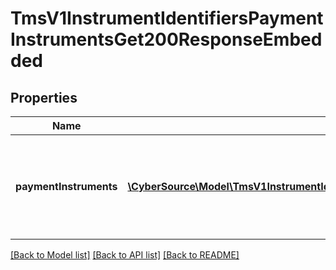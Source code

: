 # TmsV1InstrumentIdentifiersPaymentInstrumentsGet200ResponseEmbedded

## Properties
Name | Type | Description | Notes
------------ | ------------- | ------------- | -------------
**paymentInstruments** | [**\CyberSource\Model\TmsV1InstrumentIdentifiersPaymentInstrumentsGet200ResponseEmbeddedPaymentInstruments[]**](TmsV1InstrumentIdentifiersPaymentInstrumentsGet200ResponseEmbeddedPaymentInstruments.md) | Array of Payment Instruments returned for the supplied Instrument Identifier. | [optional] 

[[Back to Model list]](../README.md#documentation-for-models) [[Back to API list]](../README.md#documentation-for-api-endpoints) [[Back to README]](../README.md)


